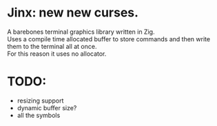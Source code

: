 # Jinx: new new curses.
A barebones terminal graphics library written in Zig.  
Uses a compile time allocated buffer to store commands and then write them to the terminal all at once.  
For this reason it uses no allocator.  

# TODO:
 - resizing support
 - dynamic buffer size?
 - all the symbols